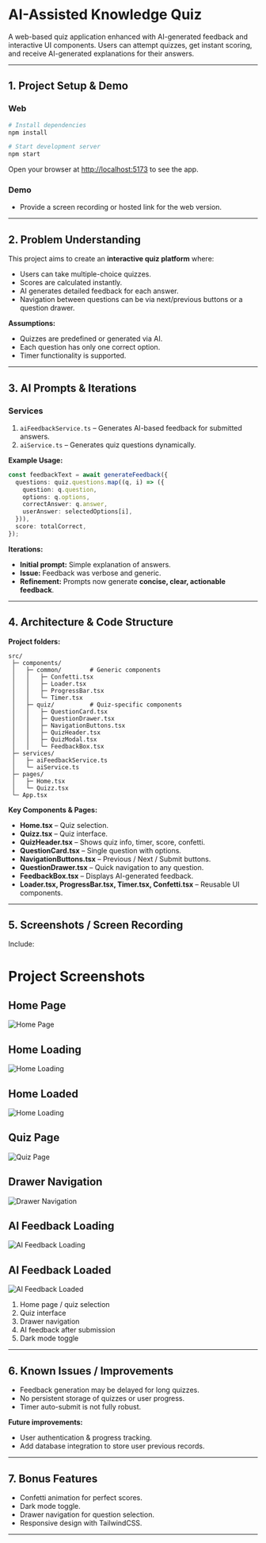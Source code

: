 # AI-Assisted Knowledge Quiz

A web-based quiz application enhanced with AI-generated feedback and interactive UI components. Users can attempt quizzes, get instant scoring, and receive AI-generated explanations for their answers.

---

## 1. Project Setup & Demo

### **Web**

```bash
# Install dependencies
npm install

# Start development server
npm start
```

Open your browser at [http://localhost:5173](http://localhost:5173) to see the app.

### **Demo**

* Provide a screen recording or hosted link for the web version.

---

## 2. Problem Understanding

This project aims to create an **interactive quiz platform** where:

* Users can take multiple-choice quizzes.
* Scores are calculated instantly.
* AI generates detailed feedback for each answer.
* Navigation between questions can be via next/previous buttons or a question drawer.

**Assumptions:**

* Quizzes are predefined or generated via AI.
* Each question has only one correct option.
* Timer functionality is supported.

---

## 3. AI Prompts & Iterations

### **Services**

1. `aiFeedbackService.ts` – Generates AI-based feedback for submitted answers.
2. `aiService.ts` – Generates quiz questions dynamically.

**Example Usage:**

```ts
const feedbackText = await generateFeedback({
  questions: quiz.questions.map((q, i) => ({
    question: q.question,
    options: q.options,
    correctAnswer: q.answer,
    userAnswer: selectedOptions[i],
  })),
  score: totalCorrect,
});
```

**Iterations:**

* **Initial prompt:** Simple explanation of answers.
* **Issue:** Feedback was verbose and generic.
* **Refinement:** Prompts now generate **concise, clear, actionable feedback**.

---

## 4. Architecture & Code Structure

**Project folders:**

```
src/
 ├─ components/
 │   ├─ common/        # Generic components
 │   │   ├─ Confetti.tsx
 │   │   ├─ Loader.tsx
 │   │   ├─ ProgressBar.tsx
 │   │   └─ Timer.tsx
 │   ├─ quiz/          # Quiz-specific components
 │   │   ├─ QuestionCard.tsx
 │   │   ├─ QuestionDrawer.tsx
 │   │   ├─ NavigationButtons.tsx
 │   │   ├─ QuizHeader.tsx
 │   │   ├─ QuizModal.tsx
 │   │   └─ FeedbackBox.tsx
 ├─ services/
 │   ├─ aiFeedbackService.ts
 │   └─ aiService.ts
 ├─ pages/
 │   ├─ Home.tsx
 │   └─ Quizz.tsx
 └─ App.tsx
```

**Key Components & Pages:**

* **Home.tsx** – Quiz selection.
* **Quizz.tsx** – Quiz interface.
* **QuizHeader.tsx** – Shows quiz info, timer, score, confetti.
* **QuestionCard.tsx** – Single question with options.
* **NavigationButtons.tsx** – Previous / Next / Submit buttons.
* **QuestionDrawer.tsx** – Quick navigation to any question.
* **FeedbackBox.tsx** – Displays AI-generated feedback.
* **Loader.tsx, ProgressBar.tsx, Timer.tsx, Confetti.tsx** – Reusable UI components.

---

## 5. Screenshots / Screen Recording

Include:

# Project Screenshots

## Home Page
![Home Page](/public//screenshots/home.png)

## Home Loading
![Home Loading](/publicscreenshots/homeLoading.png)

## Home Loaded
![Home Loading](/public/screenshots/homeLoaded.png)

## Quiz Page
![Quiz Page](/public/screenshots/quiz.png)

## Drawer Navigation
![Drawer Navigation](/public/screenshots/quizDrawer.png)

## AI Feedback Loading
![AI Feedback Loading](/public/screenshots/aifeedbackLoading.png)

## AI Feedback Loaded
![AI Feedback Loaded](/public/screenshots/aiFeedBackLoaded.png)

1. Home page / quiz selection
2. Quiz interface
3. Drawer navigation
4. AI feedback after submission
5. Dark mode toggle

---

## 6. Known Issues / Improvements

* Feedback generation may be delayed for long quizzes.
* No persistent storage of quizzes or user progress.
* Timer auto-submit is not fully robust.

**Future improvements:**

* User authentication & progress tracking.
* Add database integration to store user previous records.

---

## 7. Bonus Features

* Confetti animation for perfect scores.
* Dark mode toggle.
* Drawer navigation for question selection.
* Responsive design with TailwindCSS.

---

